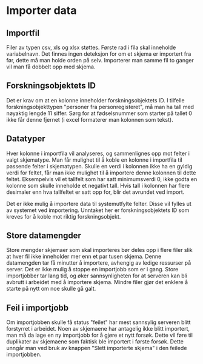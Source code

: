 # Importer data 

## Importfil

Filer av typen csv, xls og xlsx støttes. 
Første rad i fila skal inneholde variabelnavn.
Det finnes ingen deteksjon for om et skjema er importert fra før, dette må man holde orden på selv.
Importerer man samme fil to ganger vil man få dobbelt opp med skjema.

## Forskningsobjektets ID

Det er krav om at en kolonne inneholder forskningsobjektets ID. 
I tilfelle forskningsobjekttypen "personer fra personregisteret", må man ha tall med nøyaktig lengde 11 siffer.
Sørg for at fødselsnummer som starter på tallet 0 ikke får denne fjernet (i excel formaterer man kolonnen som tekst).

## Datatyper

Hver kolonne i importfila vil analyseres, og sammenlignes opp mot felter i valgt skjematype.
Man får mulighet til å koble en kolonne i importfila til passende felter i skjematypen. 
Skulle en verdi i kolonnen ikke ha en gyldig verdi for feltet, får man ikke mulighet til å importere denne kolonnen til dette feltet.
Eksempelvis vil et tallfelt som har satt minimumsverdi 0, ikke godta en kolonne som skulle inneholde et negativt tall.
Hvis tall i kolonnen har flere desimaler enn hva tallfeltet er satt opp for, blir det avrundet ved import.

Det er ikke mulig å importere data til systemutfylte felter. Disse vil fylles ut av systemet ved importering. Unntaket her er forskningsobjektets ID som kreves for å koble mot riktig forskningsobjekt.

## Store datamengder 

Store mengder skjemaer som skal importeres bør deles opp i flere filer slik at hver fil ikke inneholder mer enn et par tusen skjema.
Denne datamengden tar få minutter å importere, avhengig av ledige ressurser på server. 
Det er ikke mulig å stoppe en importjobb som er i gang.
Store importjobber tar lang tid, og øker sannsynligheten for at serveren kan bli avbrutt i arbeidet med å importere skjema.
Mindre filer gjør det enklere å starte på nytt om noe skulle gå galt.

## Feil i importjobb

Om importjobben skulle få status "feilet" har mest sannsylig serveren blitt forstyrret i arbeidet.
Noen av skjemaene har antagelig ikke blitt importert, man må da lage en ny importjobb for å gjøre et nytt forsøk.
Dette vil føre til duplikater av skjemaene som faktisk ble importert i første forsøk.
Dette unngår man ved bruk av knappen "Slett importerte skjema" i den feilede importjobben.
